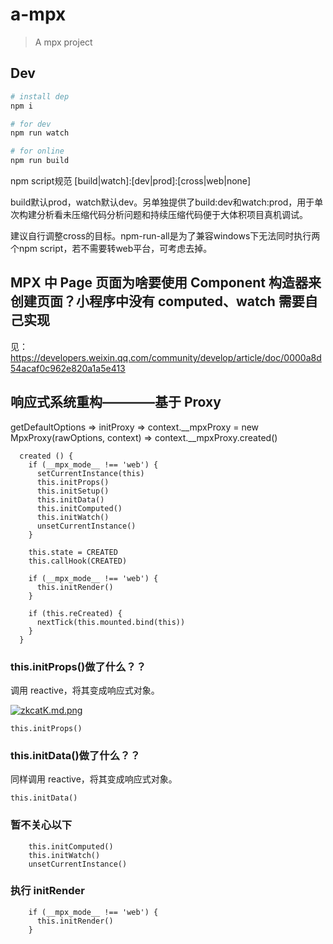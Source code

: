 # a-mpx

> A mpx project

## Dev

```bash
# install dep
npm i

# for dev
npm run watch

# for online
npm run build
```

npm script规范 [build|watch]:[dev|prod]:[cross|web|none]

build默认prod，watch默认dev。另单独提供了build:dev和watch:prod，用于单次构建分析看未压缩代码分析问题和持续压缩代码便于大体积项目真机调试。

建议自行调整cross的目标。npm-run-all是为了兼容windows下无法同时执行两个npm script，若不需要转web平台，可考虑去掉。


## MPX 中 Page 页面为啥要使用 Component 构造器来创建页面？小程序中没有 computed、watch 需要自己实现

见：https://developers.weixin.qq.com/community/develop/article/doc/0000a8d54acaf0c962e820a1a5e413



<!-- 运行时依赖替换 -->

## 响应式系统重构————基于 Proxy

getDefaultOptions => initProxy => context.__mpxProxy = new MpxProxy(rawOptions, context) => context.__mpxProxy.created()


```JS
  created () {
    if (__mpx_mode__ !== 'web') {
      setCurrentInstance(this)
      this.initProps()
      this.initSetup()
      this.initData()
      this.initComputed()
      this.initWatch()
      unsetCurrentInstance()
    }

    this.state = CREATED
    this.callHook(CREATED)

    if (__mpx_mode__ !== 'web') {
      this.initRender()
    }

    if (this.reCreated) {
      nextTick(this.mounted.bind(this))
    }
  }
```

### this.initProps()做了什么？？ 

调用 reactive，将其变成响应式对象。

[![zkcatK.md.png](https://s1.ax1x.com/2022/11/14/zkcatK.md.png)](https://imgse.com/i/zkcatK)


```JS
this.initProps()

```


### this.initData()做了什么？？

同样调用 reactive，将其变成响应式对象。

```JS
this.initData()
```


### 暂不关心以下

```JS
    this.initComputed()
    this.initWatch()
    unsetCurrentInstance()
```


### 执行 initRender

```JS
    if (__mpx_mode__ !== 'web') {
      this.initRender()
    }
```